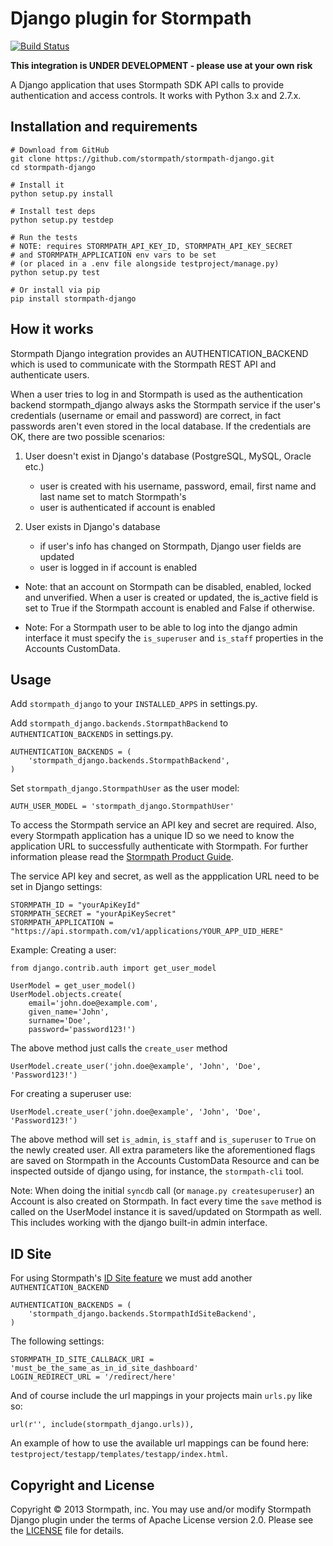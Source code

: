 # Django plugin for Stormpath

[![Build Status](https://travis-ci.org/stormpath/stormpath-django.png?branch=master)](https://travis-ci.org/stormpath/stormpath-django)

**This integration is UNDER DEVELOPMENT - please use at your own risk**

A Django application that uses Stormpath SDK API calls to provide
authentication and access controls. It works with Python 3.x and 2.7.x.

## Installation and requirements

    # Download from GitHub
    git clone https://github.com/stormpath/stormpath-django.git
    cd stormpath-django

    # Install it
    python setup.py install

    # Install test deps
    python setup.py testdep

    # Run the tests
    # NOTE: requires STORMPATH_API_KEY_ID, STORMPATH_API_KEY_SECRET
    # and STORMPATH_APPLICATION env vars to be set
    # (or placed in a .env file alongside testproject/manage.py)
    python setup.py test

    # Or install via pip
    pip install stormpath-django


## How it works

Stormpath Django integration provides an AUTHENTICATION_BACKEND which is used
to communicate with the Stormpath REST API and authenticate users.

When a user tries to log in and Stormpath is used as the authentication backend
stormpath_django always asks the Stormpath service if the user's credentials
(username or email and password) are correct, in fact passwords aren't even stored
in the local database. If the credentials are OK, there
are two possible scenarios:

1. User doesn't exist in Django's database (PostgreSQL, MySQL, Oracle etc.)
    - user is created with his username, password, email, first name and last
      name set to match Stormpath's
    - user is authenticated if account is enabled


2. User exists in Django's database
    - if user's info has changed on Stormpath, Django user fields are updated
    - user is logged in if account is enabled


* Note: that an account on Stormpath can be disabled, enabled, locked and
  unverified. When a user is created or updated, the is_active field is set
  to True if the Stormpath account is enabled and False if otherwise.

* Note: For a Stormpath user to be able to log into the django admin interface
  it must specify the `is_superuser` and `is_staff` properties in the Accounts
  CustomData.

## Usage

Add `stormpath_django` to your `INSTALLED_APPS` in settings.py.

Add `stormpath_django.backends.StormpathBackend` to `AUTHENTICATION_BACKENDS`
in settings.py.

    AUTHENTICATION_BACKENDS = (
        'stormpath_django.backends.StormpathBackend',
    )

Set `stormpath_django.StormpathUser` as the user model:

    AUTH_USER_MODEL = 'stormpath_django.StormpathUser'

To access the Stormpath service an API key and secret are required. Also, every
Stormpath application has a unique ID so we need to know the application URL to
successfully authenticate with Stormpath. For further information please read
the [Stormpath Product Guide](http://www.stormpath.com/docs/python/product-guide).

The service API key and secret, as well as the appplication URL need to be
set in Django settings:

    STORMPATH_ID = "yourApiKeyId"
    STORMPATH_SECRET = "yourApiKeySecret"
    STORMPATH_APPLICATION = "https://api.stormpath.com/v1/applications/YOUR_APP_UID_HERE"


Example: Creating a user:

    from django.contrib.auth import get_user_model

    UserModel = get_user_model()
    UserModel.objects.create(
        email='john.doe@example.com',
        given_name='John',
        surname='Doe',
        password='password123!')

The above method just calls the `create_user` method

    UserModel.create_user('john.doe@example', 'John', 'Doe', 'Password123!')

For creating a superuser use:

    UserModel.create_user('john.doe@example', 'John', 'Doe', 'Password123!')

The above method will set `is_admin`, `is_staff` and `is_superuser` to `True`
on the newly created user. All extra parameters like the aforementioned flags are saved
on Stormpath in the Accounts CustomData Resource and can be inspected outside of
django using, for instance, the `stormpath-cli` tool.

Note: When doing the initial `syncdb` call (or `manage.py createsuperuser`)
an Account is also created on Stormpath. In fact every time the `save` method
is called on the UserModel instance it is saved/updated on Stormpath as well.
This includes working with the django built-in admin interface.

## ID Site

For using Stormpath's [ID Site feature](http://docs.stormpath.com/guides/using-id-site/) we
must add another `AUTHENTICATION_BACKEND`

    AUTHENTICATION_BACKENDS = (
        'stormpath_django.backends.StormpathIdSiteBackend',
    )

The following settings:

    STORMPATH_ID_SITE_CALLBACK_URI = 'must_be_the_same_as_in_id_site_dashboard'
    LOGIN_REDIRECT_URL = '/redirect/here'

And of course include the url mappings in your projects main `urls.py` like so:

    url(r'', include(stormpath_django.urls)),

An example of how to use the available url mappings can be found here: `testproject/testapp/templates/testapp/index.html`.


## Copyright and License

Copyright &copy; 2013 Stormpath, inc. You may use and/or modify Stormpath Django
plugin under the terms of Apache License version 2.0. Please see the
[LICENSE](LICENSE) file for details.
